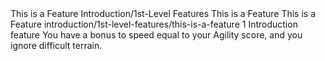 <ability>
  <name>This is a Feature</name>
  <metadata>
    <file_dpath>Introduction/1st-Level Features</file_dpath>
    <header_name>This is a Feature</header_name>
    <name>This is a Feature</name>
    <taxonomy>introduction/1st-level-features/this-is-a-feature</taxonomy>
    <level>1</level>
    <class>Introduction</class>
    <type>feature</type>
  </metadata>
  <effects>
    <effect type="mundane">You have a bonus to speed equal to your Agility score, and you ignore difficult terrain.</effect>
  </effects>
</ability>
